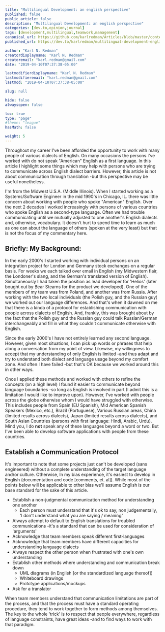 ```yaml
---
title: "Multilingual Development: an english perspective"
published: false
public_article: false
description: "Multilingual Development: an english perspective"
categories: [dev.to,opinion,journal]
tags: [development,multilingual,teamwork,management]
canonical_url: https://github.com/karlredman/Articles/blob/master/content/dev.to/multilingual_development.md
published_url: https://dev.to/karlredman/multilingual-development-english-perspective-g0i

author: "Karl N. Redman"
creatordisplayname: "Karl N. Redman"
creatoremail: "karl.redman@gmail.com"
date: "2019-04-10T07:37:38-05:00"

lastmodifierdisplayname: "Karl N. Redman"
lastmodifieremail: "karl.redman@gmail.com"
lastmod: "2019-04-10T07:37:38-05:00"

slug: null

hide: false
alwaysopen: false

toc: true
type: "page"
#theme: "league"
hasMath: false

weight: 5
---
```


Throughout my career I've been afforded the opportunity to work with many people of various dialects of English. On many occasions the persons I've worked with do not speak "American" English as a first language. In this article I highlight some things which may help with persons who are trying to communicate across English dialect barriers. However, this article is not about communication through translation -but this perspective may be useful nonetheless.

I'm from the Midwest U.S.A. (Middle Illinois). When I started working as a Systems/Software Engineer in the mid 1990's in Chicago, IL. there was little concern about working with people who spoke "American" English. Over the next 2 decades I worked increasingly with persons of various countries who spoke English as a second-type language. Often we had trouble communicating until we mutually adjusted to one another's English dialects and, otherwise, vocabulary. It doesn't hurt to spend time to learn as much as one can about the language of others (spoken at the very least) but that is not the focus of my commentary here.

## Briefly: My Background:

In the early 2000's I started working with individual persons on an integration project for London and Germany stock exchanges on a regular basis. For weeks we each talked over email in English (my Midwestern flair, the Londoner's slang, and the German's translated version of English). Simultaneously I had taken the position as lead developer for 'Helios' (later bought out by Bear Stearns for the product we developed). One of the members of my team was from Poland, and another was from Russia. After working with the two local individuals (the Polish guy, and the Russian guy) we worked out our language differences. And that's when it dawned on me that there is a kinda of a protocol for establishing communication with people across dialects of English. And, frankly, this was brought about by the fact that the Polish guy and the Russian guy could talk Russian/German interchangeably and fill in what they couldn't communicate otherwise with English.

Since the early 2000's I have not entirely learned any second language. However, given most situations, I can pick up words or phrases that help along a conversation from my point of view. Likewise, my willingness to accept that my understanding of only English is limited -and thus adapt and try to understand both dialect and language usage beyond my comfort zone. And often I have failed -but that's OK because we worked around this in other ways.

Once I applied these methods and worked with others to refine the concepts (on a high level) I found it easier to communicate beyond language boundaries -so long as English is involved in part (I admit this is a limitation I would like to improve upon). However, I've worked with people across the globe otherwise whom I would have struggled with otherwise. This includes people from Spain (EU Spanish), Mid American Spanish Speakers (Mexico, etc.), Brazil (Portuguese), Various Russian areas, China (limited results across dialects), Japan (limited results across dialects), and South Asian Countries (persons with first language: Hindi, Arabic, Urdu). Mind you, I do **not** speak any of these languages beyond a word or two. But I've been able to develop software applications with people from these countries.

## Establish a Communication Protocol

It's important to note that some projects just can't be developed (sans engineered) without a complete understanding of the target language and/or culture. Otherwise, In my bias experience, it's easiest to develop in English (documentation and code [comments, et. al]). While most of the points below will be applicable to other bias we'll assume English is our base standard for the sake of this article.

* Establish a non-judgmental communication method for understanding one another
    * Each person must understand that it's ok to say, non judgementally, 'I don't understand what you are saying / meaning"
* Always attempt to default to English translations for troubled communications -it's a standard that can be used for consideration of 'arguments'
* Acknowledge that team members speak different first-languages
* Acknowledge that team members have different capacities for understanding language dialects
* Always respect the other person when frustrated with one's own understanding
* Establish other methods where understanding and communication break down
    * UML diagrams (in English [or the standardized language thereof])
    * Whiteboard drawings
    * Prototype applications/mockups
* Ask for a translator

When team members understand that communication limitations are part of the process, and that the process must have a standard operating procedure, they tend to work together to form methods among themselves. The key to the whole 'trick' is to respect that people everywhere, regardless of language constraints, have great ideas -and to find ways to work with that paradigm.
